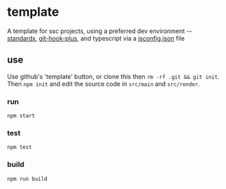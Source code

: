 # template

A template for ssc projects, using a preferred dev environment -- [standardx](https://www.npmjs.com/package/standardx), [git-hook-plus](https://www.npmjs.com/package/git-hooks-plus), and typescript via a [jsconfig.json](jsconfig.json) file

## use

Use github's 'template' button, or clone this then `rm -rf .git && git init`. Then `npm init` and edit the source code in `src/main` and `src/render`.

### run
```
npm start
```

### test
```
npm test
```

### build
```
npm run build
```

 
 
 
